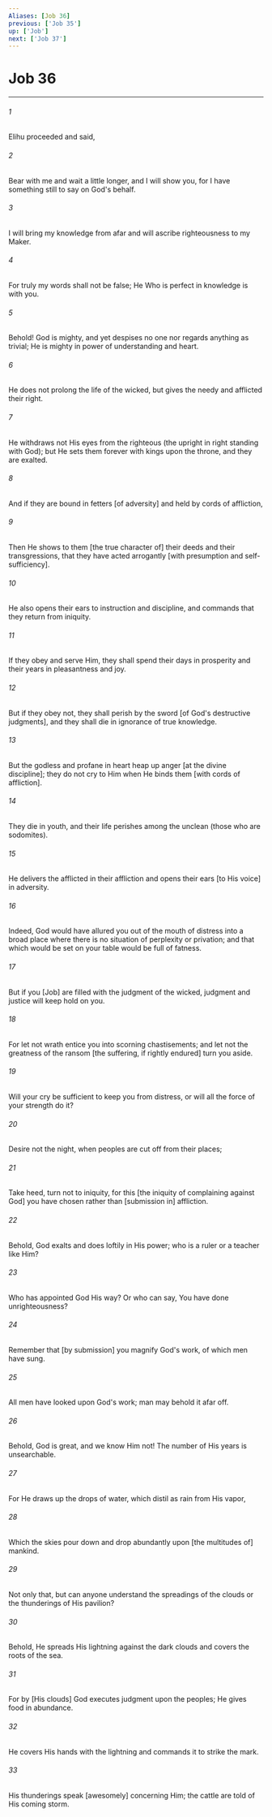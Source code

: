 ```yaml
---
Aliases: [Job 36]
previous: ['Job 35']
up: ['Job']
next: ['Job 37']
---
```

# Job 36

***


###### 1 


Elihu proceeded and said, 


###### 2 


Bear with me and wait a little longer, and I will show you, for I have something still to say on God's behalf. 


###### 3 


I will bring my knowledge from afar and will ascribe righteousness to my Maker. 


###### 4 


For truly my words shall not be false; He Who is perfect in knowledge is with you. 


###### 5 


Behold! God is mighty, and yet despises no one nor regards anything as trivial; He is mighty in power of understanding and heart. 


###### 6 


He does not prolong the life of the wicked, but gives the needy and afflicted their right. 


###### 7 


He withdraws not His eyes from the righteous (the upright in right standing with God); but He sets them forever with kings upon the throne, and they are exalted. 


###### 8 


And if they are bound in fetters [of adversity] and held by cords of affliction, 


###### 9 


Then He shows to them [the true character of] their deeds and their transgressions, that they have acted arrogantly [with presumption and self-sufficiency]. 


###### 10 


He also opens their ears to instruction and discipline, and commands that they return from iniquity. 


###### 11 


If they obey and serve Him, they shall spend their days in prosperity and their years in pleasantness and joy. 


###### 12 


But if they obey not, they shall perish by the sword [of God's destructive judgments], and they shall die in ignorance of true knowledge. 


###### 13 


But the godless and profane in heart heap up anger [at the divine discipline]; they do not cry to Him when He binds them [with cords of affliction]. 


###### 14 


They die in youth, and their life perishes among the unclean (those who are sodomites). 


###### 15 


He delivers the afflicted in their affliction and opens their ears [to His voice] in adversity. 


###### 16 


Indeed, God would have allured you out of the mouth of distress into a broad place where there is no situation of perplexity or privation; and that which would be set on your table would be full of fatness. 


###### 17 


But if you [Job] are filled with the judgment of the wicked, judgment and justice will keep hold on you. 


###### 18 


For let not wrath entice you into scorning chastisements; and let not the greatness of the ransom [the suffering, if rightly endured] turn you aside. 


###### 19 


Will your cry be sufficient to keep you from distress, or will all the force of your strength do it? 


###### 20 


Desire not the night, when peoples are cut off from their places; 


###### 21 


Take heed, turn not to iniquity, for this [the iniquity of complaining against God] you have chosen rather than [submission in] affliction. 


###### 22 


Behold, God exalts and does loftily in His power; who is a ruler or a teacher like Him? 


###### 23 


Who has appointed God His way? Or who can say, You have done unrighteousness? 


###### 24 


Remember that [by submission] you magnify God's work, of which men have sung. 


###### 25 


All men have looked upon God's work; man may behold it afar off. 


###### 26 


Behold, God is great, and we know Him not! The number of His years is unsearchable. 


###### 27 


For He draws up the drops of water, which distil as rain from His vapor, 


###### 28 


Which the skies pour down and drop abundantly upon [the multitudes of] mankind. 


###### 29 


Not only that, but can anyone understand the spreadings of the clouds or the thunderings of His pavilion? 


###### 30 


Behold, He spreads His lightning against the dark clouds and covers the roots of the sea. 


###### 31 


For by [His clouds] God executes judgment upon the peoples; He gives food in abundance. 


###### 32 


He covers His hands with the lightning and commands it to strike the mark. 


###### 33 


His thunderings speak [awesomely] concerning Him; the cattle are told of His coming storm.

